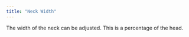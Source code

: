 ```yaml
---
title: "Neck Width"
---
```


The width of the neck can be adjusted. This is a percentage of the head.





